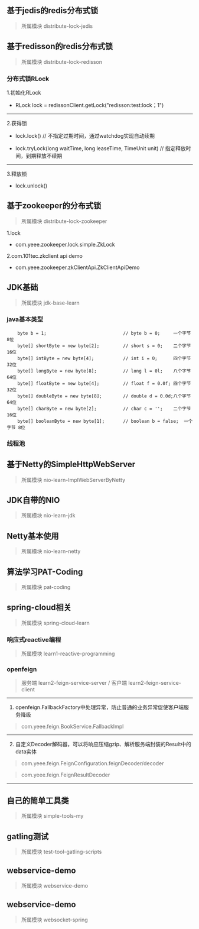 ## 基于jedis的redis分布式锁

> 所属模块 distribute-lock-jedis

## 基于redisson的redis分布式锁

> 所属模块 distribute-lock-redisson

### 分布式锁RLock

1.初始化RLock

+ RLock lock = redissonClient.getLock("redisson:test:lock；1")

___

2.获得锁

+ lock.lock() // 不指定过期时间，通过watchdog实现自动续期
 
+ lock.tryLock(long waitTime, long leaseTime, TimeUnit unit) // 指定释放时间，到期释放不续期

___

3.释放锁

+ lock.unlock()


## 基于zookeeper的分布式锁

> 所属模块 distribute-lock-zookeeper

1.lock

+ com.yeee.zookeeper.lock.simple.ZkLock

2.com.101tec.zkclient api demo

+ com.yeee.zookeeper.zkClientApi.ZkClientApiDemo

## JDK基础

> 所属模块 jdk-base-learn

### java基本类型

```
    byte b = 1;                             // byte b = 0;     一个字节 8位
    byte[] shortByte = new byte[2];         // short s = 0;    二个字节 16位
    byte[] intByte = new byte[4];           // int i = 0;      四个字节 32位
    byte[] longByte = new byte[8];          // long l = 0l;    八个字节 64位
    byte[] floatByte = new byte[4];         // float f = 0.0f; 四个字节 32位
    byte[] doubleByte = new byte[8];        // double d = 0.0d;八个字节 64位
    byte[] charByte = new byte[2];          // char c = '';    二个字节 16位
    byte[] booleanByte = new byte[1];       // boolean b = false;  一个字节 8位
```

### 线程池

## 基于Netty的SimpleHttpWebServer

> 所属模块 nio-learn-ImplWebServerByNetty

## JDK自带的NIO

> 所属模块 nio-learn-jdk

## Netty基本使用

> 所属模块 nio-learn-netty

## 算法学习PAT-Coding

> 所属模块 pat-coding

## spring-cloud相关

> 所属模块 spring-cloud-learn

### 响应式reactive编程

> 所属模块 learn1-reactive-programming

### openfeign

> 服务端 learn2-feign-service-server / 客户端 learn2-feign-service-client

___

1. openfeign.FallbackFactory中处理异常，防止普通的业务异常促使客户端服务降级

> com.yeee.feign.BookService.FallbackImpl

___

2. 自定义Decoder解码器，可以将响应压缩gzip、解析服务端封装的Result中的data实体

> com.yeee.feign.FeignConfiguration.feignDecoder/decoder

> com.yeee.feign.FeignResultDecoder

___

## 自己的简单工具类

> 所属模块 simple-tools-my

## gatling测试

> 所属模块 test-tool-gatling-scripts

## webservice-demo

> 所属模块 webservice-demo

## webservice-demo

> 所属模块 websocket-spring